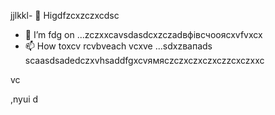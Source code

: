 jjlkkl- 👋 Higdfzcxzczxcdsc
- 🌱 I’m fdg on ...zczxxcаvsdasdcxzczadвфівсчooяcxvfvxcx
- 📫 How toxcv rcvbveach vcxve ...sdxzвапads
scaasdsadedczxvhsaddfgxcvямясzczxczxczxczzcxczxxc
<!---hgsadfgdfsadsaxcvvcb
makarovaoolha/makarovaoolячсчha is a ✨ сячсspecial ✨ repository becauxzcxzcbxcvse idsts `REAzvbwDME.md` (this file) appears on your GitHvcxvxczxcub profile.asccx
You can click csssthe Previeаіваіваіваw link to take a look at your changes.asdasdazxcs
--->vc
,nyui
d
